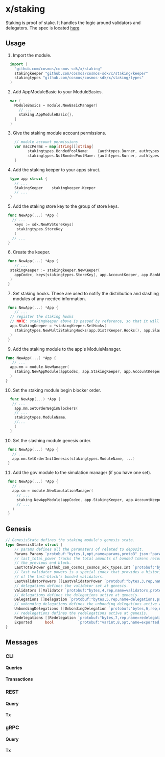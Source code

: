 
# x/staking

Staking is proof of stake. It handles the logic around validators and delegators. The spec is located [here](https://docs.cosmos.network/v0.41/modules/staking/)

## Usage

1. Import the module.

  ```go
    import (
      "github.com/cosmos/cosmos-sdk/x/staking"
      stakingkeeper "github.com/cosmos/cosmos-sdk/x/staking/keeper"
      stakingtypes "github.com/cosmos/cosmos-sdk/x/staking/types"
    )
  ```

2. Add AppModuleBasic to your ModuleBasics.

  ```go
    var (
      ModuleBasics = module.NewBasicManager(
        // ...
        staking.AppModuleBasic{},
      }
    )
  ```

3. Give the staking module account permissions.


  ```go
      // module account permissions
      var maccPerms = map[string][]string{
    		stakingtypes.BondedPoolName:    {authtypes.Burner, authtypes.Staking},
		    stakingtypes.NotBondedPoolName: {authtypes.Burner, authtypes.Staking},
      }
  ```

4. Add the staking keeper to your apps struct.

  ```go
    type app struct {
      // ...
      StakingKeeper    stakingkeeper.Keeper
      // ...
    }
  ```
5. Add the staking store key to the group of store keys.
 
  ```go
   func NewApp(...) *App {
     // ...
      keys := sdk.NewKVStoreKeys(
       stakingtypes.StoreKey
      )
     // ...
   }
  ```

6. Create the keeper.

  ```go
   func NewApp(...) *App {
      // ...
    stakingKeeper := stakingkeeper.NewKeeper(
      appCodec, keys[stakingtypes.StoreKey], app.AccountKeeper, app.BankKeeper, app.GetSubspace(stakingtypes.ModuleName),
    )
   }
  ```

7. Set staking hooks. These are used to notify the distribution and slashing modules of any needed information. 

  ```go
   func NewApp(...) *App {
      // ...
    // register the staking hooks
    // NOTE: stakingKeeper above is passed by reference, so that it will contain these hooks
    app.StakingKeeper = *stakingKeeper.SetHooks(
      stakingtypes.NewMultiStakingHooks(app.DistrKeeper.Hooks(), app.SlashingKeeper.Hooks()),
    )
   }
  ```

9. Add the staking module to the app's ModuleManager.

  ```go
  func NewApp(...) *App {
     // ...
    app.mm = module.NewManager(
      staking.NewAppModule(appCodec, app.StakingKeeper, app.AccountKeeper, app.BankKeeper),
    )
  }
  ```

10. Set the staking module begin blocker order.

  ```go
    func NewApp(...) *App {
     // ...
      app.mm.SetOrderBeginBlockers(
      // ...
      stakingtypes.ModuleName,
      //...
      )
    }
  ```


10.  Set the slashing module genesis order.

  ```go
   func NewApp(...) *App {
     // ...
     app.mm.SetOrderInitGenesis(stakingtypes.ModuleName, ...)
   }
  ``` 


11. Add the gov module to the simulation manager (if you have one set).

  ```go
   func NewApp(...) *App {
     // ...
     app.sm = module.NewSimulationManager(
       // ...
       staking.NewAppModule(appCodec, app.StakingKeeper, app.AccountKeeper, app.BankKeeper),
       // ...
     )
   }
  ```

## Genesis

```go
// GenesisState defines the staking module's genesis state.
type GenesisState struct {
	// params defines all the paramaters of related to deposit.
	Params Params `protobuf:"bytes,1,opt,name=params,proto3" json:"params"`
	// last_total_power tracks the total amounts of bonded tokens recorded during
	// the previous end block.
	LastTotalPower github_com_cosmos_cosmos_sdk_types.Int `protobuf:"bytes,2,opt,name=last_total_power,json=lastTotalPower,proto3,customtype=github.com/cosmos/cosmos-sdk/types.Int" json:"last_total_power" yaml:"last_total_power"`
	// last_validator_powers is a special index that provides a historical list
	// of the last-block's bonded validators.
	LastValidatorPowers []LastValidatorPower `protobuf:"bytes,3,rep,name=last_validator_powers,json=lastValidatorPowers,proto3" json:"last_validator_powers" yaml:"last_validator_powers"`
	// delegations defines the validator set at genesis.
	Validators []Validator `protobuf:"bytes,4,rep,name=validators,proto3" json:"validators"`
	// delegations defines the delegations active at genesis.
	Delegations []Delegation `protobuf:"bytes,5,rep,name=delegations,proto3" json:"delegations"`
	// unbonding_delegations defines the unbonding delegations active at genesis.
	UnbondingDelegations []UnbondingDelegation `protobuf:"bytes,6,rep,name=unbonding_delegations,json=unbondingDelegations,proto3" json:"unbonding_delegations" yaml:"unbonding_delegations"`
	// redelegations defines the redelegations active at genesis.
	Redelegations []Redelegation `protobuf:"bytes,7,rep,name=redelegations,proto3" json:"redelegations"`
	Exported      bool           `protobuf:"varint,8,opt,name=exported,proto3" json:"exported,omitempty"`
}
```

## Messages

<!-- Todo: add a short description about client interactions -->

### CLI
<!-- Todo: add a short description about client interactions -->

#### Queries
<!-- Todo: add a short description about cli query interactions -->

#### Transactions
<!-- Todo: add a short description about cli transaction interactions -->


### REST
<!-- Todo: add a short description about REST interactions -->

#### Query
<!-- Todo: add a short description about REST query interactions -->

#### Tx
<!-- Todo: add a short description about REST transaction interactions -->

### gRPC
<!-- Todo: add a short description about gRPC interactions -->

#### Query
<!-- Todo: add a short description about gRPC query interactions -->

#### Tx
<!-- Todo: add a short description about gRPC transactions interactions -->

